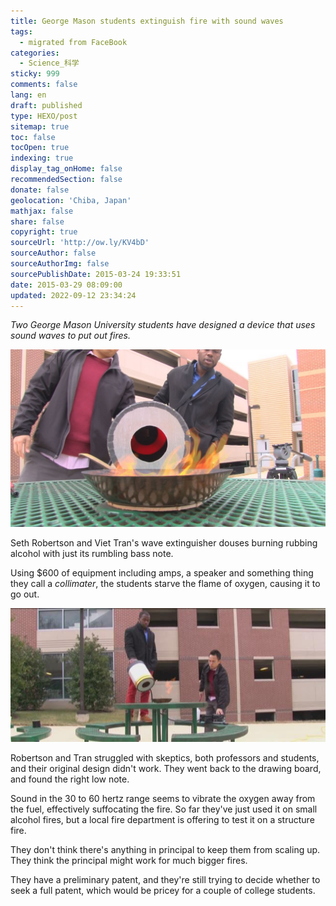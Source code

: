 ```yaml
---
title: George Mason students extinguish fire with sound waves
tags:
  - migrated from FaceBook
categories:
  - Science_科学
sticky: 999
comments: false
lang: en
draft: published
type: HEXO/post
sitemap: true
toc: false
tocOpen: true
indexing: true
display_tag_onHome: false
recommendedSection: false
donate: false
geolocation: 'Chiba, Japan'
mathjax: false
share: false
copyright: true
sourceUrl: 'http://ow.ly/KV4bD'
sourceAuthor: false
sourceAuthorImg: false
sourcePublishDate: 2015-03-24 19:33:51
date: 2015-03-29 08:09:00
updated: 2022-09-12 23:34:24
---
```

*Two George Mason University students have designed a device that uses sound waves to put out fires.*

![George Mason students Viet Tran and Seth Robertson have created a device that uses sound to extinguish fires.](./George-Mason-students-extinguish-fire-with-sound-waves/635628101297419378-Still0324-00009_2325085_ver1.0.jpg)

Seth Robertson and Viet Tran's wave extinguisher douses burning rubbing alcohol with just its rumbling bass note.

Using $600 of equipment including amps, a speaker and something thing they call a *collimater*, the students starve the flame of oxygen, causing it to go out.


![Two George Mason University students have designed a device that uses sound waves to put out fires.](./George-Mason-students-extinguish-fire-with-sound-waves/25222505_Still.jpg)

Robertson and Tran struggled with skeptics, both professors and students, and their original design didn't work. They went back to the drawing board, and found the right low note.

Sound in the 30 to 60 hertz range seems to vibrate the oxygen away from the fuel, effectively suffocating the fire. So far they've just used it on small alcohol fires, but a local fire department is offering to test it on a structure fire.

They don't think there's anything in principal to keep them from scaling up. They think the principal might work for much bigger fires.

They have a preliminary patent, and they're still trying to decide whether to seek a full patent, which would be pricey for a couple of college students.

